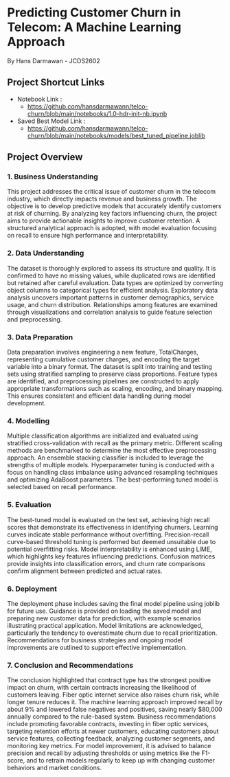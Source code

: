 # Predicting Customer Churn in Telecom: A Machine Learning Approach
By Hans Darmawan - JCDS2602

## Project Shortcut Links

- Notebook Link           : 
    + https://github.com/hansdarmawann/telco-churn/blob/main/notebooks/1.0-hdr-init-nb.ipynb
- Saved Best Model Link   : 
    + https://github.com/hansdarmawann/telco-churn/blob/main/notebooks/models/best_tuned_pipeline.joblib

## Project Overview

### 1. Business Understanding  
This project addresses the critical issue of customer churn in the telecom industry, which directly impacts revenue and business growth. The objective is to develop predictive models that accurately identify customers at risk of churning. By analyzing key factors influencing churn, the project aims to provide actionable insights to improve customer retention. A structured analytical approach is adopted, with model evaluation focusing on recall to ensure high performance and interpretability.

### 2. Data Understanding  
The dataset is thoroughly explored to assess its structure and quality. It is confirmed to have no missing values, while duplicated rows are identified but retained after careful evaluation. Data types are optimized by converting object columns to categorical types for efficient analysis. Exploratory data analysis uncovers important patterns in customer demographics, service usage, and churn distribution. Relationships among features are examined through visualizations and correlation analysis to guide feature selection and preprocessing.

### 3. Data Preparation  
Data preparation involves engineering a new feature, TotalCharges, representing cumulative customer charges, and encoding the target variable into a binary format. The dataset is split into training and testing sets using stratified sampling to preserve class proportions. Feature types are identified, and preprocessing pipelines are constructed to apply appropriate transformations such as scaling, encoding, and binary mapping. This ensures consistent and efficient data handling during model development.

### 4. Modelling  
Multiple classification algorithms are initialized and evaluated using stratified cross-validation with recall as the primary metric. Different scaling methods are benchmarked to determine the most effective preprocessing approach. An ensemble stacking classifier is included to leverage the strengths of multiple models. Hyperparameter tuning is conducted with a focus on handling class imbalance using advanced resampling techniques and optimizing AdaBoost parameters. The best-performing tuned model is selected based on recall performance.

### 5. Evaluation  
The best-tuned model is evaluated on the test set, achieving high recall scores that demonstrate its effectiveness in identifying churners. Learning curves indicate stable performance without overfitting. Precision-recall curve-based threshold tuning is performed but deemed unsuitable due to potential overfitting risks. Model interpretability is enhanced using LIME, which highlights key features influencing predictions. Confusion matrices provide insights into classification errors, and churn rate comparisons confirm alignment between predicted and actual rates.

### 6. Deployment  
The deployment phase includes saving the final model pipeline using joblib for future use. Guidance is provided on loading the saved model and preparing new customer data for prediction, with example scenarios illustrating practical application. Model limitations are acknowledged, particularly the tendency to overestimate churn due to recall prioritization. Recommendations for business strategies and ongoing model improvements are outlined to support effective implementation.

### 7. Conclusion and Recommendations  
The conclusion highlighted that contract type has the strongest positive impact on churn, with certain contracts increasing the likelihood of customers leaving. Fiber optic internet service also raises churn risk, while longer tenure reduces it. The machine learning approach improved recall by about 9% and lowered false negatives and positives, saving nearly $80,000 annually compared to the rule-based system. Business recommendations include promoting favorable contracts, investing in fiber optic services, targeting retention efforts at newer customers, educating customers about service features, collecting feedback, analyzing customer segments, and monitoring key metrics. For model improvement, it is advised to balance precision and recall by adjusting thresholds or using metrics like the F1-score, and to retrain models regularly to keep up with changing customer behaviors and market conditions.

